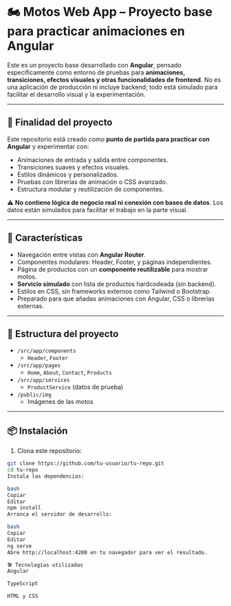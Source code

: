 # 🏍️ Motos Web App – Proyecto base para practicar animaciones en Angular

Este es un proyecto base desarrollado con **Angular**, pensado específicamente como entorno de pruebas para **animaciones, transiciones, efectos visuales y otras funcionalidades de frontend**. No es una aplicación de producción ni incluye backend; todo está simulado para facilitar el desarrollo visual y la experimentación.

---

## 🎯 Finalidad del proyecto

Este repositorio está creado como **punto de partida para practicar con Angular** y experimentar con:

- Animaciones de entrada y salida entre componentes.
- Transiciones suaves y efectos visuales.
- Estilos dinámicos y personalizados.
- Pruebas con librerías de animación o CSS avanzado.
- Estructura modular y reutilización de componentes.

⚠️ **No contiene lógica de negocio real ni conexión con bases de datos**. Los datos están simulados para facilitar el trabajo en la parte visual.

---

## 🚀 Características

- Navegación entre vistas con **Angular Router**.
- Componentes modulares: Header, Footer, y páginas independientes.
- Página de productos con un **componente reutilizable** para mostrar motos.
- **Servicio simulado** con lista de productos hardcodeada (sin backend).
- Estilos en CSS, sin frameworks externos como Tailwind o Bootstrap.
- Preparado para que añadas animaciones con Angular, CSS o librerías externas.

---

## 🧱 Estructura del proyecto

- `/src/app/components`  
  - `Header`, `Footer`
- `/src/app/pages`  
  - `Home`, `About`, `Contact`, `Products`
- `/src/app/services`  
  - `ProductService` (datos de prueba)
- `/public/img`  
  - Imágenes de las motos

---

## 📦 Instalación

1. Clona este repositorio:

```bash
git clone https://github.com/tu-usuario/tu-repo.git
cd tu-repo
Instala las dependencias:

bash
Copiar
Editar
npm install
Arranca el servidor de desarrollo:

bash
Copiar
Editar
ng serve
Abre http://localhost:4200 en tu navegador para ver el resultado.

🛠️ Tecnologías utilizadas
Angular

TypeScript

HTML y CSS

